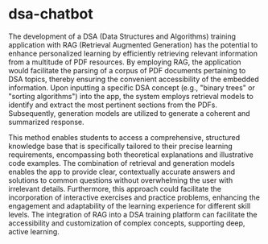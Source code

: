# dsa-chatbot

The development of a DSA (Data Structures and Algorithms) training application with RAG (Retrieval Augmented Generation) has the potential to enhance personalized learning by efficiently retrieving relevant information from a multitude of PDF resources. By employing RAG, the application would facilitate the parsing of a corpus of PDF documents pertaining to DSA topics, thereby ensuring the convenient accessibility of the embedded information. Upon inputting a specific DSA concept (e.g., "binary trees" or "sorting algorithms") into the app, the system employs retrieval models to identify and extract the most pertinent sections from the PDFs. Subsequently, generation models are utilized to generate a coherent and summarized response.

This method enables students to access a comprehensive, structured knowledge base that is specifically tailored to their precise learning requirements, encompassing both theoretical explanations and illustrative code examples. The combination of retrieval and generation models enables the app to provide clear, contextually accurate answers and solutions to common questions without overwhelming the user with irrelevant details. Furthermore, this approach could facilitate the incorporation of interactive exercises and practice problems, enhancing the engagement and adaptability of the learning experience for different skill levels. The integration of RAG into a DSA training platform can facilitate the accessibility and customization of complex concepts, supporting deep, active learning.
